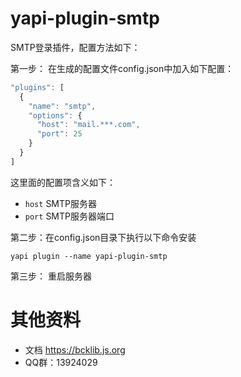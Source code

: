 # yapi-plugin-smtp 

SMTP登录插件，配置方法如下：   

第一步： 在生成的配置文件config.json中加入如下配置：  

```javascript
"plugins": [
  {
    "name": "smtp",
    "options": {
      "host": "mail.***.com",
      "port": 25
    }
  }
]
```

这里面的配置项含义如下：  

- `host` SMTP服务器 
- `port` SMTP服务器端口


第二步：在config.json目录下执行以下命令安装

```
yapi plugin --name yapi-plugin-smtp
```   

第三步： 重启服务器

# 其他资料
- 文档 https://bcklib.js.org
- QQ群：13924029